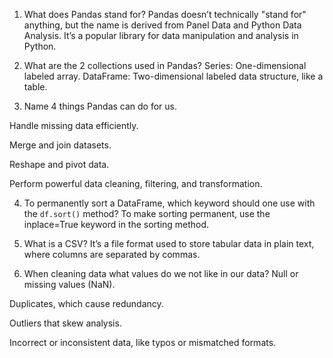 
1. What does Pandas stand for?
Pandas doesn’t technically "stand for" anything, but the name is derived from Panel Data and Python Data Analysis. It’s a popular library for data manipulation and analysis in Python.

2. What are the 2 collections used in Pandas?
Series: One-dimensional labeled array.
DataFrame: Two-dimensional labeled data structure, like a table.

3. Name 4 things Pandas can do for us.

Handle missing data efficiently.

Merge and join datasets.

Reshape and pivot data.

Perform powerful data cleaning, filtering, and transformation.

4. To permanently sort a DataFrame, which keyword should one use with the `df.sort()` method?
To make sorting permanent, use the inplace=True keyword in the sorting method.


5. What is a CSV?
It’s a file format used to store tabular data in plain text, where columns are separated by commas.

6. When cleaning data what values do we not like in our data?
Null or missing values (NaN).

Duplicates, which cause redundancy.

Outliers that skew analysis.

Incorrect or inconsistent data, like typos or mismatched formats.

